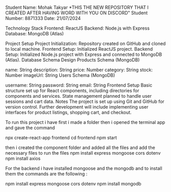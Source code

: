 Student Name: Mohak Takyar *THIS THE NEW REPOSITORY THAT I CREATED AFTER HAVING WORD WITH YOU ON DISCORD"
Student Number: 8871333
Date: 21/07/2024

Technology Stack
Frontend: ReactJS
Backend: Node.js with Express
Database: MongoDB (Atlas)

Project Setup
Project Initialization: Repository created on GitHub and cloned to local machine.
Frontend Setup: Initialized ReactJS project.
Backend Setup: Initialized Node.js project with Express and connected to MongoDB (Atlas).
Database Schema Design
Products Schema (MongoDB)

name: String
description: String
price: Number
category: String
stock: Number
imageUrl: String
Users Schema (MongoDB)

username: String
password: String
email: String
Frontend Setup
Basic structure set up for React components, including directories for components and services.
State management planned to handle user sessions and cart data.
Notes
The project is set up using Git and GitHub for version control.
Further development will include implementing user interfaces for product listings, shopping cart, and checkout.

To run this project i have first i made a folder then i opened the terminal app and gave the command 

npx create-react-app frontend
cd frontend
npm start

then i created the component folder and added all the files and add the necessary files to run the files 
npm install express mongoose cors dotenv
npm install axios


For the backend i have installed mongoose and the mongodb and to install them the commands are the following :

npm install express mongoose cors dotenv
npm install mongodb 


